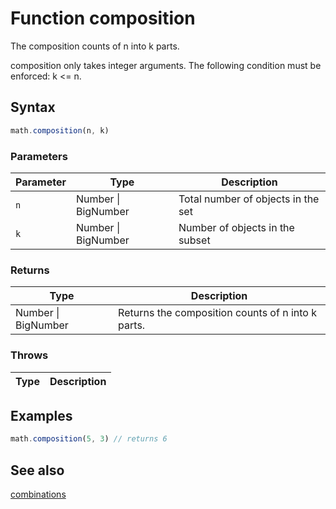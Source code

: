 <!-- Note: This file is automatically generated from source code comments. Changes made in this file will be overridden. -->

# Function composition

The composition counts of n into k parts.

composition only takes integer arguments.
The following condition must be enforced: k <= n.


## Syntax

```js
math.composition(n, k)
```

### Parameters

Parameter | Type | Description
--------- | ---- | -----------
`n` | Number &#124; BigNumber | Total number of objects in the set
`k` | Number &#124; BigNumber | Number of objects in the subset

### Returns

Type | Description
---- | -----------
Number &#124; BigNumber | Returns the composition counts of n into k parts.


### Throws

Type | Description
---- | -----------


## Examples

```js
math.composition(5, 3) // returns 6
```


## See also

[combinations](combinations.md)

